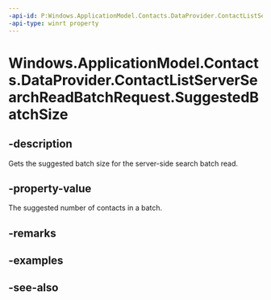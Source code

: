 ----api-id: P:Windows.ApplicationModel.Contacts.DataProvider.ContactListServerSearchReadBatchRequest.SuggestedBatchSize
-api-type: winrt property
---<!-- Property syntaxpublic uint SuggestedBatchSize { get; }--># Windows.ApplicationModel.Contacts.DataProvider.ContactListServerSearchReadBatchRequest.SuggestedBatchSize## -descriptionGets the suggested batch size for the server-side search batch read.## -property-valueThe suggested number of contacts in a batch.## -remarks## -examples## -see-also